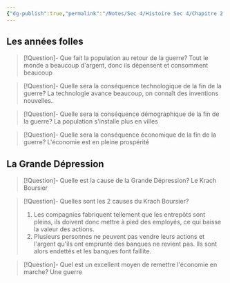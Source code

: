 ```yaml
---
{"dg-publish":true,"permalink":"/Notes/Sec 4/Histoire Sec 4/Chapitre 2：Les nationalismes et l'autonomie du Canada (1896 - 1945)/Dossier 3：L'entre-deux-guerres (1920-1939)/"}
---
```



## Les années folles

>[!Question]- Que fait la population au retour de la guerre?
>Tout le monde a beaucoup d'argent, donc ils dépensent et consomment beaucoup

>[!Question]- Quelle sera la conséquence technologique de la fin de la guerre?
>La technologie avance beaucoup, on connaît des inventions nouvelles.

>[!Question]- Quelle sera la conséquence démographique de la fin de la guerre?
>La population s'installe plus en villes

>[!Question]- Quelle sera la conséquence économique de la fin de la guerre?
>L'économie est en pleine prospérité


## La Grande Dépression

>[!Question]- Quelle est la cause de la Grande Dépression?
>Le Krach Boursier

>[!Question]- Quelles sont les 2 causes du Krach Boursier?
>1. Les compagnies fabriquent tellement que les entrepôts sont pleins, ils doivent donc mettre à pied des employés, ce qui baisse la valeur des actions.
>2. Plusieurs personnes ne peuvent pas vendre leurs actions et l'argent qu'ils ont emprunté des banques ne revient pas. Ils sont alors endettés et les banques font faillite.

>[!Question]- Quel est un excellent moyen de remettre l'économie en marche?
>Une guerre

